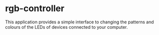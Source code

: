# rgb-controller
This application provides a simple interface to changing the patterns and colours of the LEDs of devices connected to your computer.
